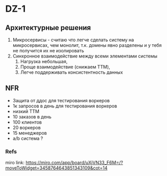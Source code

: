 # DZ-1

## Архитектурные решения

1) Микросервисы - считаю что легче сделать систему на микросервисах, чем монолит, т.к. домены явно разделены и у тебя не получится их не изолировать 
2) Синхронное взаимодействие между всеми элементами системы
   1) Нагрузка небольшая,
   2) Проще взаимодействие (снижаем TTM),
   3) Легче поддерживать консистентность данных

## NFR

- Защита от ддос для тестирования воркеров
- 1к запросов в день для тестирования воркеров
- низкий TTM
- 10 заказов в день
- 100 клиентов
- 20 воркеров
- 15 менеджеров
- a/b система ?

### Refs

miro link: https://miro.com/app/board/uXjVN33_F6M=/?moveToWidget=3458764643851343109&cot=14